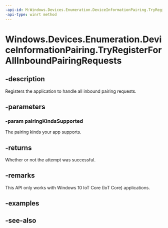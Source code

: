 ----api-id: M:Windows.Devices.Enumeration.DeviceInformationPairing.TryRegisterForAllInboundPairingRequests(Windows.Devices.Enumeration.DevicePairingKinds)
-api-type: winrt method
---<!-- Method syntaxpublic bool TryRegisterForAllInboundPairingRequests(Windows.Devices.Enumeration.DevicePairingKinds pairingKindsSupported)--># Windows.Devices.Enumeration.DeviceInformationPairing.TryRegisterForAllInboundPairingRequests## -descriptionRegisters the application to handle all inbound pairing requests.## -parameters### -param pairingKindsSupportedThe pairing kinds your app supports.## -returnsWhether or not the attempt was successful.## -remarksThis API only works with Windows 10 IoT Core (IoT Core) applications.## -examples## -see-also
